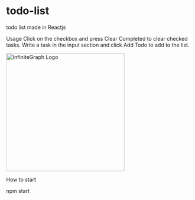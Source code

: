 # todo-list
todo list made in Reactjs


Usage
Click on the checkbox and press Clear Completed to clear checked tasks.
Write a task in the input section and click Add Todo to add to the list.

<img src="https://user-images.githubusercontent.com/51212122/194782763-ee974224-536b-4333-b0b9-4689af326c66.png" alt="InfiniteGraph Logo" width="320">



How to start

npm start

